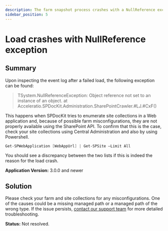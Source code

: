 ```yaml
---
description: The farm snapshot process crashes with a NullReference exception.
sidebar_position: 5
---
```


# Load crashes with NullReference exception

## Summary

Upon inspecting the event log after a failed load, the following exception can be found:

> TSystem.NullReferenceException: Object reference not set to an instance of an object. at Acceleratio.SPDocKit.Administration.SharePointCrawler.\#LJ.\#CxF()

This happens when SPDocKit tries to enumerate site collections in a Web application and, because of possible farm misconfigurations, they are not properly available using the SharePoint API. To confirm that this is the case, check your site collections using Central Administration and also by using Powershell.

```powershell
Get-SPWebApplication [WebAppUrl] | Get-SPSite –Limit All
```

You should see a discrepancy between the two lists if this is indeed the reason for the load crash.

**Application Version:** 3.0.0 and newer

## Solution

Please check your farm and site collections for any misconfigurations. One of the causes could be a missing managed path or a managed path of the wrong type. If the issue persists, [contact our support team](https://www.syskit.com/company/contact-us/) for more detailed troubleshooting.

**Status:** Not resolved.

